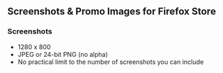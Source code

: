 Screenshots & Promo Images for Firefox Store
-------------------------------------------

### Screenshots
- 1280 x 800
- JPEG or 24-bit PNG (no alpha)
- No practical limit to the number of screenshots you can include
